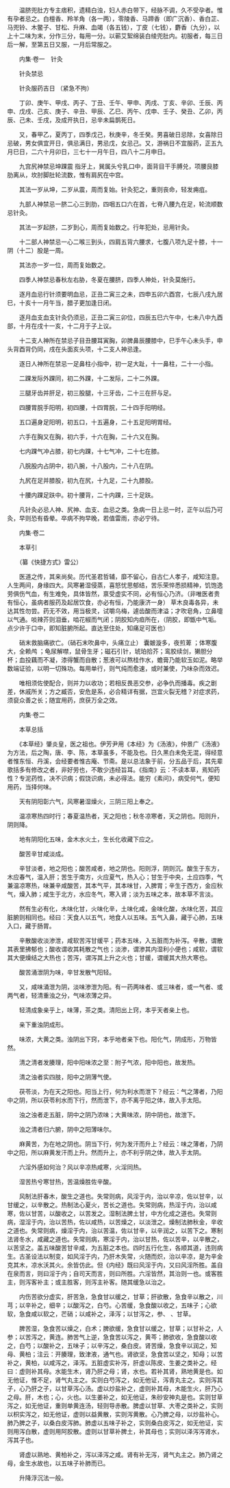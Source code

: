 <!-- { "loadSidebar": true } -->
　　温脐兜肚方专主痞积，遗精白浊，妇人赤白带下，经脉不调，久不受孕者。惟有孕者忌之。白檀香、羚羊角（各一两），零陵香、马蹄香（即广沉香）、香白芷、马兜铃、木鳖子、甘松、升麻、血竭（各五钱），丁皮（七钱），麝香（九分），以上十二味为末，分作三分，每用一分。以蕲艾絮绵装白绫兜肚内。初服者，每三日后一解，至第五日又服，一月后常服之。

　　内集·卷一　针灸

　　针灸禁忌

　　针灸服药吉日 （紧急不拘）

　　丁卯、庚午、甲戌、丙子、丁丑、壬午、甲申、丙戌、丁亥、辛卯、壬辰、丙申、戊戌、己亥、庚子、辛丑、甲辰、乙巳、丙午、戊申、壬子、癸丑、乙卯，丙辰、己未、壬戌，及成开执日，忌辛未扁鹊死日。

　　又，春甲乙，夏丙丁，四季戊己，秋庚辛，冬壬癸。男喜破日忌除，女喜除日忌破，男女俱宜开日，俱忌满日，男忌戊，女忌己。又，游祸日不宜服药，正五九月巳日，二六十月卯日，三七十一月午日，四八十二月申日。

　　九宫尻神禁忌坤踝震 指牙上，巽属头兮乳口中，面背目干手膊兑，项腰艮膝肋离从，坎肘脚肚轮流数，惟有肩尻在中宫。

　　其法一岁从坤，二岁从震，周而复始。针灸犯之，重则丧命，轻发痈疽。

　　九部人神禁忌一脐二心三到肋，四咽五口六在首，七脊八腰九在足，轮流顺数忌针灸。

　　其法一岁起脐，二岁到心，周而复始数之。行年犯处，忌用针灸。

　　十二部人神禁忌一心二喉三到头，四肩五背六腰求，七腹八项九足十膝，十一阴（十二）股是一周。

　　其法亦一岁一位，周而复始数之。

　　四季人神禁忌春秋左右胁，冬夏在腰脐，四季人神处，针灸莫施行。

　　逐月血忌行针须要明血忌，正丑二寅三之未，四申五卯六酉宫，七辰八戌九居巳，十亥十一月午当，腊子更加逢日闭。

　　逐月血支血支针灸仍须忌，正丑二寅三卯位，四辰五巳六午中，七未八中九酉部，十月在戌十一亥，十二月于子上议。

　　十二支人神所在禁忌子目丑腰耳寅胸，卯脾鼻辰腰膝中，巳手午心未头手，申头背酉背仍同，戌在头面亥头项，十二支人神忌逢。

　　逐日人神所在禁忌一足鼻柱小指中，初一足大趾，十一鼻柱，二十一小指。

　　二踝发际外踝同，初二外踝，十二发际，二十二外踝。

　　三腿牙齿并肝足，初三股腿，十三牙齿，二十三在肝与足。

　　四腰胃脘手阳明，初四腰，十四胃脘，二十四手阳明经。

　　五口遍身足阳明，初五口，十五遍身，二十五足阳明胃经。

　　六手在胸又在胸，初六手，十六在胸，二十六又在胸。

　　七内踝气冲占膝，初七内踝，十七气冲，二十七在膝。

　　八脘股内占阴中，初八腕，十八股内，二十八在阴。

　　九尻在足并膝股，初九在尻，十九足，二十九膝股。

　　十腰内踝足趺中。初十腰背，二十内踝，三十足趺。

　　凡针灸必忌人神、尻神、血支、血忌之类。急病一日上忌一时，正午以后乃可灸，早则恐有昏晕。卒病不拘早晚，若值雷雨，亦必宁待。

　　内集·卷二

　　本草引

　　（纂《快捷方式》雷公）

　　医道之传，其来尚矣。历代圣君哲辅，靡不留心，自古仁人孝子，咸知注意。人生两间，身缘四大。风寒暑湿侵蒸，喜怒忧思郁结，苦乐荣悴悉损精神，饥饱逸劳俱伤气血，有生难免，具体皆然，禀受虚实不同，必有恒心乃济。（非唯医者贵有恒心，虽病者服药及起居饮食，亦必有恒，乃能康济一身） 草木良毒各异，未达其性勿尝。药无不效，用当极灵，试嚼乌梅，遽齿酸而津溢；才吹皂角，立鼻嚏以气通。啖辣芥则泪垂，啮花椒而气闭；阴胶知内疸所在，（阴胶，即甑中气垢。点少许于口中，即知脏腑所起。直达至住处，知痛足可医也）

　　硝末救脑痛欲亡。（硝石末吹鼻中，头痛立止） 囊皴漩多，夜煎萆 ；体寒腹大，全赖鸬 ；龟尿解噤，鼠骨生牙；磁石引针，琥珀拾芥；鸾胶续剑，獭胆分杯；血投藕而不凝，漆得蟹而自散；葱液可以熬桂作水，蟾膏乃能软玉如泥。略举数端证验，以明一切殊功。每用单行，则气纯而愈速，或时兼使，乃味杂而效迟。

　　唯相须佐使配合，则并力以收功；若相反畏恶交参，必争仇而播毒。疾之剧差，休戚所关；方之臧否，安危是系，必合精详有据，岂宜火裂无稽？对症求药，须裒众善之长；随宜用药，庶获万全之效。

　　内集·卷二

　　本草总括

　　《本草经》肇炎皇，医之祖也。伊芳尹用《本经》为《汤液》，仲景广《汤液》为方法，后之陶，唐、李、陈，本草虽多，不能及也。日久黑白未免无混，得经意者惟东恒、丹溪，会经要者惟古庵、节斋。是以总法象于前，分五品于后，其先辈歌括多有修改之者，非好劳也，不敢少违经旨耳。《指南》云：不读本草，焉知药性？专泥药性，决不识病；假饶识病，未必得法。能穷《素问》，病受何气，便知用药，当择何味。

　　天有阴阳彰六气，风寒暑湿燥火，三阴三阳上奉之。

　　温凉寒热四时行；春夏温热者，天之阳也；秋冬凉寒者，天之阴也。阳则升，阴则降。

　　地有阴阳化五味，金木水火土，生长化收藏下应之。

　　酸苦辛甘咸淡成。

　　辛甘淡者，地之阳也；酸苦咸者，地之阴也。阳则浮，阴则沉。酸生于东方，木应春气，温入肝；苦生于南方，火应夏气，热入心；甘生于中央，土应四季，气兼温凉寒热，味兼辛咸酸苦，其本气平，其本味甘，入脾胃；辛生于西方，金应秋气，燥入肺；咸生于北方，水应冬气，寒入肾；淡为五味之本，故本草不言淡。

　　然有生必有化，木味化甘，火味化辛，土味化咸，金味化酸，水味化苦，其应脏腑则相同也。经曰：天食人以五气，地食人以五味。五气入鼻，藏于心肺，五味入口，藏于肠胃。

　　辛散酸收淡渗泄，咸软苦泻甘缓平；药本五味，入五脏而为补泻。辛散，谓散其表里拂郁也；酸收谓收其耗散之气也；淡渗，谓渗其内湿利小便也；咸软，谓软其大便燥结之大热也；苦泻，谓泻其上升之火也；甘缓，谓缓其大热大寒也。

　　酸苦涌泄阴为味，辛甘发散气阳轻。

　　又，咸味涌泄为阴，淡味渗泄为阳。有一药两味者、或三味者，或一气者、或两气者，轻清重浊之分，气味浓薄之异。

　　轻清成象亲乎上，味薄，茶之类。清阳出上窍，本乎天者亲上也。

　　亲下重浊阴成形。

　　味浓，大黄之类。浊阴出下窍，本乎地者亲下也。阳化气，阴成形，万物皆然。

　　清之清者发腠理，阳中阳味浓之至：附子气浓，阳中阳也，故发热。

　　清之浊者实四肢，阳中之阴薄气使。

　　茯苓淡，为在天之阳也。阳当上行，何为利水而泄下？经云：气之薄者，乃阳中之阴，所以茯苓利水而下行，然而泄下，亦不离乎阳之体，故入手太阳。

　　浊之浊者走五脏，阴中之阴乃浓味；大黄味浓，阴中阴也，故泄下。

　　浊之清者归六腑，阴中之阳薄味尔。

　　麻黄苦，为在地之阴也。阴当下行，何为发汗而升上？经云：味之薄者，乃阴中之阳，所以麻黄发汗而上升。然而升上，亦不利乎阴之体，故入手太阴。

　　六淫外感如何治？风以辛凉热咸寒，火淫同热。

　　湿苦热兮寒甘热，苦温燥胜佐辛酸。

　　风制法肝春木，酸生之道也。失常则病，风淫于内，治以辛凉，佐以甘辛，以甘缓之，以辛散之。热制法心夏火，苦长之道也。失常则病，热淫于内，治以咸寒，佐以甘苦，以酸收之，以苦发之。湿制法脾土甘，中方化成之道也。失常则病，湿淫于内，治以苦热，佐以咸热，以苦燥之，以淡泄之。燥制法肺秋金，辛收之道也。失常则病，燥淫于内，治以苦温，佐以甘辛，以辛润之，以苦下之。寒制法肾冬水，咸藏之道也。失常则病，寒淫于内，治以甘热，佐以苦辛，以辛散之，以苦坚之。盖五味酸苦甘辛咸，为五脏之本也。四时五行化生，各顺其道，违则病生。古圣设法以制变，如风淫于内，乃肝木失常，火随而炽，治以辛凉，是为辛金克其木，凉水沃其火。余皆仿此。但《内经》既曰风淫于内，又曰风淫所胜。盖自在泉而言，则曰淫于内；自司天而言，则曰所胜。六淫皆然，其治则一也。或客胜主，则泻客补主；或主胜客，则泻主补客。随其缓急以治之。

　　内伤苦欲分虚实，肝苦急，急食甘以缓之，甘草；肝欲散，急食辛以散之，川芎；以辛补之，细辛；以酸泻之，白芍。心苦缓，急食酸以收之，五味子；心欲软，急食咸以软之，芒硝；以咸补之，泽泻；以甘泻之，参、 、甘草。

　　脾苦湿，急食苦以燥之，白术；脾欲缓，急食甘以缓之，甘草；以甘补之，人参；以苦泻之，黄连。肺苦气上逆，急食苦以泻之，黄芩；肺欲收，急食酸以收之，白芍；以酸补之，五味子；以辛泻之，桑白皮。肾苦燥，急食辛以润之，知母、黄柏；注云：开腠理，致津液，通气也。肾欲坚，急食苦以坚之，知母；以苦补之，黄柏，以咸泻之，泽泻。五脏虚实补泻，肝虚以陈皮、生姜之类补之。经曰：虚则补其母。水能生木，肾乃肝之母；肾，水也。若补其肾，熟地黄是也。如无他证，惟不足，肾气丸主之。实则白芍泻之，如无他证，泻青丸主之。实则泻其子，心乃肝之子，以甘草泻心汤。虚以炒盐补之，虚则补其母，木能生火，肝乃心之母。肝，木也；心，火也。以生姜补之，如无他证，朱砂安神丸是也。实则甘草泻之，如无他证，重则单黄连汤，轻则导赤散。脾虚以甘草、大枣之类补之，实则以枳实泻之，如无他证，虚则以益黄散，实则泻黄散。心乃脾之母，以炒盐补心。肺乃脾之子，以桑白皮泻肺。肺虚以五味子补之，实则桑白皮泻之，如无他证，实则用泻白散，虚则用阿胶散。虚则以甘草补脾土，补其母也；实则以泽泻泻肾水，泻其子也。

　　肾虚以熟地、黄柏补之，泻以泽泻之咸。肾有补无泻，肾气丸主之。肺乃肾之母，金生水故也，以五味子补肺而已。

　　升降浮沉法一般。

